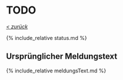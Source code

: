 # TODO

_[&lt; zurück](../../index.md)_

{% include_relative status.md %}

## Ursprünglicher Meldungstext

{% include_relative meldungsText.md %}

